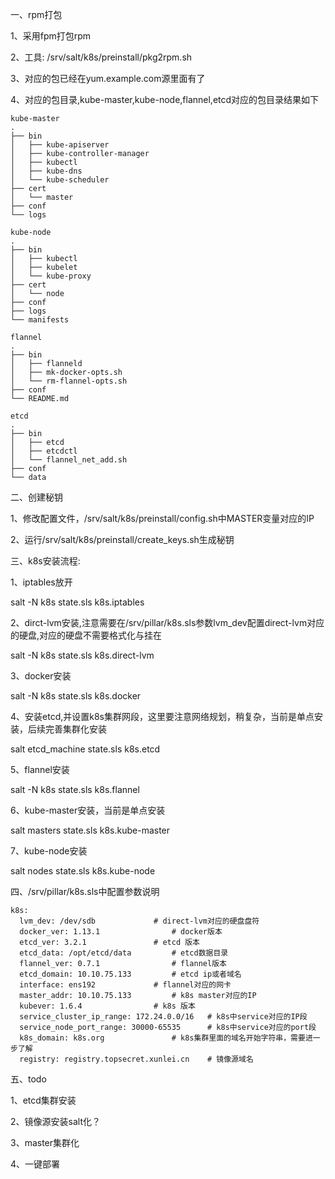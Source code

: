 一、rpm打包

1、采用fpm打包rpm

2、工具: /srv/salt/k8s/preinstall/pkg2rpm.sh

3、对应的包已经在yum.example.com源里面有了

4、对应的包目录,kube-master,kube-node,flannel,etcd对应的包目录结果如下
```shell
kube-master
.
├── bin
│   ├── kube-apiserver
│   ├── kube-controller-manager
│   ├── kubectl
│   ├── kube-dns
│   └── kube-scheduler
├── cert
│   └── master
├── conf
└── logs

kube-node
.
├── bin
│   ├── kubectl
│   ├── kubelet
│   └── kube-proxy
├── cert
│   └── node
├── conf
├── logs
└── manifests

flannel
.
├── bin
│   ├── flanneld
│   ├── mk-docker-opts.sh
│   └── rm-flannel-opts.sh
├── conf
└── README.md

etcd
.
├── bin
│   ├── etcd
│   ├── etcdctl
│   └── flannel_net_add.sh
├── conf
└── data
```


二、创建秘钥

1、修改配置文件，/srv/salt/k8s/preinstall/config.sh中MASTER变量对应的IP

2、运行/srv/salt/k8s/preinstall/create_keys.sh生成秘钥


三、k8s安装流程:

1、iptables放开

salt -N k8s state.sls k8s.iptables

2、dirct-lvm安装,注意需要在/srv/pillar/k8s.sls参数lvm_dev配置direct-lvm对应的硬盘,对应的硬盘不需要格式化与挂在

salt -N k8s state.sls k8s.direct-lvm

3、docker安装

salt -N k8s state.sls k8s.docker

4、安装etcd,并设置k8s集群网段，这里要注意网络规划，稍复杂，当前是单点安装，后续完善集群化安装

salt etcd_machine state.sls k8s.etcd

5、flannel安装

salt -N k8s state.sls k8s.flannel

6、kube-master安装，当前是单点安装

salt masters state.sls k8s.kube-master

7、kube-node安装

salt nodes state.sls k8s.kube-node

四、/srv/pillar/k8s.sls中配置参数说明
```shell
k8s:
  lvm_dev: /dev/sdb				# direct-lvm对应的硬盘盘符
  docker_ver: 1.13.1				# docker版本
  etcd_ver: 3.2.1				# etcd 版本
  etcd_data: /opt/etcd/data			# etcd数据目录
  flannel_ver: 0.7.1				# flannel版本
  etcd_domain: 10.10.75.133			# etcd ip或者域名
  interface: ens192				# flannel对应的网卡
  master_addr: 10.10.75.133			# k8s master对应的IP
  kubever: 1.6.4				# k8s 版本
  service_cluster_ip_range: 172.24.0.0/16	# k8s中service对应的IP段
  service_node_port_range: 30000-65535		# k8s中service对应的port段
  k8s_domain: k8s.org				# k8s集群里面的域名开始字符串，需要进一步了解
  registry: registry.topsecret.xunlei.cn	# 镜像源域名
```

五、todo

1、etcd集群安装

2、镜像源安装salt化？

3、master集群化

4、一键部署

